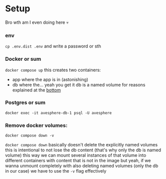 # Setup

Bro wth am I even doing here :skull:

### env

`cp .env.dist .env` and write a password or sth

### Docker or sum

`docker compose up`
this creates two containers:

- app where the app is in (astonishing)
- db where the... yeah you get it
  db is a named volume for reasons explained at the [bottom](#remove-docker-volumes)

### Postgres or sum

`docker exec -it avesphere-db-1 psql -U avesphere`

### Remove docker volumes:

`docker compose down -v`

`docker compose down` basically doesn't delete the explicitly named volumes
this is intentional to not lose the db content (that's why only the db is named volume)
this way we can mount several instances of that volume into different containers with content that is not in the image
but yeah, if we wanna unmount completely with also deleting named volumes (only the db in our case) we have to use the `-v` flag effectively
